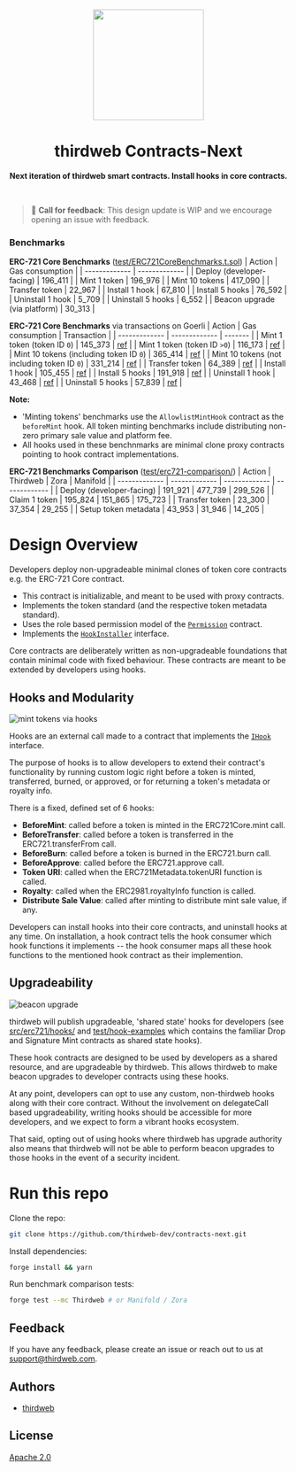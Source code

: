 <p align="center">
<br />
<a href="https://thirdweb.com"><img src="https://github.com/thirdweb-dev/typescript-sdk/blob/main/logo.svg?raw=true" width="200" alt=""/></a>
<br />
</p>
<h1 align="center">thirdweb Contracts-Next</h1>
<p align="center"><strong>Next iteration of thirdweb smart contracts. Install hooks in core contracts.</strong></p>
<br />

> :mega: **Call for feedback**: This design update is WIP and we encourage opening an issue with feedback.

### Benchmarks

**ERC-721 Core Benchmarks** ([test/ERC721CoreBenchmarks.t.sol](https://github.com/thirdweb-dev/contracts-next/blob/main/test/ERC721CoreBenchmarks.t.sol))
| Action | Gas consumption |
| ------------- | ------------- |
| Deploy (developer-facing) | 196_411 |
| Mint 1 token | 196_976 |
| Mint 10 tokens | 417_090 |
| Transfer token | 22_967 |
| Install 1 hook | 67_810 |
| Install 5 hooks | 76_592 |
| Uninstall 1 hook | 5_709 |
| Uninstall 5 hooks | 6_552 |
| Beacon upgrade (via platform) | 30_313 |

**ERC-721 Core Benchmarks** via transactions on Goerli
| Action | Gas consumption | Transaction |
| ------------- | ------------- | ------- |
| Mint 1 token (token ID `0`) | 145_373 | [ref](https://goerli.etherscan.io/tx/0x1de1431200f6d39e9f4ddba3386e413078308a6eae1ebcc722884443b643d7d0) |
| Mint 1 token (token ID `>0`) | 116_173 | [ref](https://goerli.etherscan.io/tx/0xc38e82228a1f8cf877abfeeb28e3f294bb38b90f51cbb2df1c899f03fad4e355) |
| Mint 10 tokens (including token ID `0`) | 365_414 | [ref](https://goerli.etherscan.io/tx/0x1e8a79bd1806a3410a46f8d0ec0fcff099e3aeff6d4e64815c1f400ab092c77e) |
| Mint 10 tokens (not including token ID `0`) | 331_214 | [ref](https://goerli.etherscan.io/tx/0xe4ab2650f8827d52d2ec15956da910915b2b08f67d3f59ac8091da2fbd0369a0) |
| Transfer token | 64_389 | [ref](https://goerli.etherscan.io/tx/0x3ca2c4c74d6c8a4859fd78af5091c4dc4dc0fc0452202b18b611e4f0308c3673) |
| Install 1 hook | 105_455 | [ref](https://goerli.etherscan.io/tx/0x8df68fefe6f0318220795f4c56aec81fdafea2a3d17da2d45a0a762aac6cf6d0) |
| Install 5 hooks | 191_918 | [ref](https://goerli.etherscan.io/tx/0x184f59ce6f83a6927e2269879bdec9ccd29f8ed3fd98be9d4d359e34cfde4ce5) |
| Uninstall 1 hook | 43_468 | [ref](https://goerli.etherscan.io/tx/0x30c678277603c80b1f412049b13ba6742712c64ef9973b00d8866169589ad40f) |
| Uninstall 5 hooks | 57_839 | [ref](https://goerli.etherscan.io/tx/0xf1869d1b6fdc0f7e340cd30df2f0b57408cf0d752e4898ef14836a7672877050) |

**Note:**

- 'Minting tokens' benchmarks use the `AllowlistMintHook` contract as the `beforeMint` hook. All token minting benchmarks include distributing non-zero primary sale value and platform fee.
- All hooks used in these benchnmarks are minimal clone proxy contracts pointing to hook contract implementations.

**ERC-721 Benchmarks Comparison** ([test/erc721-comparison/](https://github.com/thirdweb-dev/contracts-next/tree/main/test/erc721-comparison))
| Action | Thirdweb | Zora | Manifold |
| ------------- | ------------- | ------------- | ------------- |
| Deploy (developer-facing) | 191_921 | 477_739 | 299_526 |
| Claim 1 token | 195_824 | 151_865 | 175_723 |
| Transfer token | 23_300 | 37_354 | 29_255 |
| Setup token metadata | 43_953 | 31_946 | 14_205 |

# Design Overview

Developers deploy non-upgradeable minimal clones of token core contracts e.g. the ERC-721 Core contract.

- This contract is initializable, and meant to be used with proxy contracts.
- Implements the token standard (and the respective token metadata standard).
- Uses the role based permission model of the [`Permission`](https://github.com/thirdweb-dev/contracts-next/blob/main/src/extension/Permission.sol) contract.
- Implements the [`HookInstaller`](https://github.com/thirdweb-dev/contracts-next/blob/main/src/extension/HookInstaller.sol) interface.

Core contracts are deliberately written as non-upgradeable foundations that contain minimal code with fixed behaviour. These contracts are meant to be extended by developers using hooks.

## Hooks and Modularity

![mint tokens via hooks](https://ipfs.io/ipfs/QmXfN8GFsJNEgkwa9F44kRWFFnahPbyPb8yV2L9LmFomnj/contracts-next-mint-tokens.png)

Hooks are an external call made to a contract that implements the [`IHook`](https://github.com/thirdweb-dev/contracts-next/blob/main/src/interface/extension/IHook.sol) interface.

The purpose of hooks is to allow developers to extend their contract's functionality by running custom logic right before a token is minted, transferred, burned, or approved, or for returning a token's metadata or royalty info.

There is a fixed, defined set of 6 hooks:

- **BeforeMint**: called before a token is minted in the ERC721Core.mint call.
- **BeforeTransfer**: called before a token is transferred in the ERC721.transferFrom call.
- **BeforeBurn**: called before a token is burned in the ERC721.burn call.
- **BeforeApprove**: called before the ERC721.approve call.
- **Token URI**: called when the ERC721Metadata.tokenURI function is called.
- **Royalty**: called when the ERC2981.royaltyInfo function is called.
- **Distribute Sale Value**: called after minting to distribute mint sale value, if any.

Developers can install hooks into their core contracts, and uninstall hooks at any time. On installation, a hook contract tells the hook consumer which hook functions it implements -- the hook consumer maps all these hook functions to the mentioned hook contract as their implemention.

## Upgradeability

![beacon upgrade](https://ipfs.io/ipfs/QmS1zU629FoDZM1X3oRmMZyxi7ThW2UiFybK7mkpZ2DzBS/contracts-next-beacon-upgrade.png)

thirdweb will publish upgradeable, 'shared state' hooks for developers (see [src/erc721/hooks/](https://github.com/thirdweb-dev/contracts-next/tree/main/src/erc721/hooks) and [test/hook-examples](https://github.com/thirdweb-dev/contracts-next/tree/main/test/hook-examples) which contains the familiar Drop and Signature Mint contracts as shared state hooks).

These hook contracts are designed to be used by developers as a shared resource, and are upgradeable by thirdweb. This allows thirdweb to make beacon upgrades to developer contracts using these hooks.

At any point, developers can opt to use any custom, non-thirdweb hooks along with their core contract. Without the involvement on delegateCall based upgradeability, writing hooks should be accessible for more developers, and we expect to form a vibrant hooks ecosystem.

That said, opting out of using hooks where thirdweb has upgrade authority also means that thirdweb will not be able to perform beacon upgrades to those hooks in the event of a security incident.

# Run this repo

Clone the repo:

```bash
git clone https://github.com/thirdweb-dev/contracts-next.git
```

Install dependencies:

```bash
forge install && yarn
```

Run benchmark comparison tests:

```bash
forge test --mc Thirdweb # or Manifold / Zora
```

## Feedback

If you have any feedback, please create an issue or reach out to us at support@thirdweb.com.

## Authors

- [thirdweb](https://thirdweb.com)

## License

[Apache 2.0](https://www.apache.org/licenses/LICENSE-2.0.txt)
